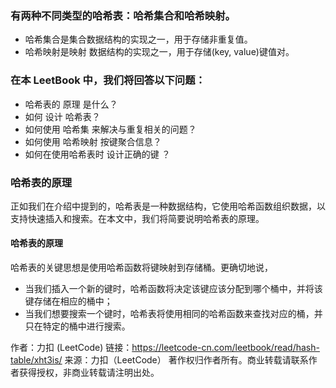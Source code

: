 ### 有两种不同类型的哈希表：哈希集合和哈希映射。

- 哈希集合是集合数据结构的实现之一，用于存储非重复值。
- 哈希映射是映射 数据结构的实现之一，用于存储(key, value)键值对。


### 在本 LeetBook 中，我们将回答以下问题：

- 哈希表的 原理 是什么？
- 如何 设计 哈希表？
- 如何使用 哈希集 来解决与重复相关的问题？
- 如何使用 哈希映射 按键聚合信息？
- 如何在使用哈希表时 设计正确的键 ？


### 哈希表的原理
正如我们在介绍中提到的，哈希表是一种数据结构，它使用哈希函数组织数据，以支持快速插入和搜索。在本文中，我们将简要说明哈希表的原理。

#### 哈希表的原理
哈希表的关键思想是使用哈希函数将键映射到存储桶。更确切地说，

- 当我们插入一个新的键时，哈希函数将决定该键应该分配到哪个桶中，并将该键存储在相应的桶中；
- 当我们想要搜索一个键时，哈希表将使用相同的哈希函数来查找对应的桶，并只在特定的桶中进行搜索。

作者：力扣 (LeetCode)
链接：https://leetcode-cn.com/leetbook/read/hash-table/xht3is/
来源：力扣（LeetCode）
著作权归作者所有。商业转载请联系作者获得授权，非商业转载请注明出处。
